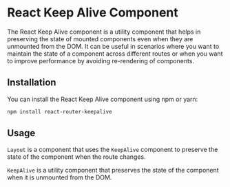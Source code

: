 # React Keep Alive Component

The React Keep Alive component is a utility component that helps in preserving the state of mounted components even when they are unmounted from the DOM. It can be useful in scenarios where you want to maintain the state of a component across different routes or when you want to improve performance by avoiding re-rendering of components.

## Installation

You can install the React Keep Alive component using npm or yarn:

```bash
npm install react-router-keepalive
```

## Usage

`Layout` is a component that uses the `KeepAlive` component to preserve the state of the component when the route changes.

`KeepAlive` is a utility component that preserves the state of the component when it is unmounted from the DOM.



